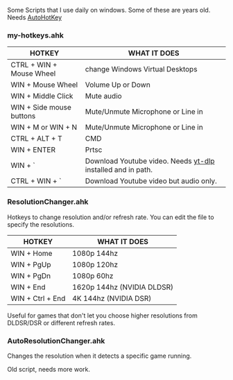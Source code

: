Some Scripts that I use daily on windows. Some of these are years old.
Needs [AutoHotKey](https://www.autohotkey.com/)

### my-hotkeys.ahk

|          HOTKEY           |           WHAT IT DOES			|
|---------------------------|-----------------------------------|
|CTRL + WIN + Mouse Wheel	|change Windows Virtual Desktops	|
|WIN + Mouse Wheel			|Volume Up or Down					|
|WIN + Middle Click			|Mute audio							|
|WIN + Side mouse buttons	|Mute/Unmute Microphone or Line in	|
|WIN + M or WIN + N			|Mute/Unmute Microphone or Line in	|
|CTRL + ALT + T				|CMD								|
|WIN + ENTER				|Prtsc								|
|WIN + `					|Download Youtube video. Needs [yt-dlp](https://github.com/yt-dlp/yt-dlp#release-files) installed and in path.|
|CTRL + WIN + `				|Download Youtube video but audio only.|


### ResolutionChanger.ahk
Hotkeys to change resolution and/or refresh rate. You can edit the file to specify the resolutions.

|       HOTKEY		|       WHAT IT DOES			|
|-------------------|-------------------------------|
|WIN + Home			|1080p 144hz					|
|WIN + PgUp			|1080p 120hz					|
|WIN + PgDn			|1080p 60hz						|
|WIN + End 			|1620p 144hz (NVIDIA DLDSR)  	|
|WIN + Ctrl + End 	|4K 144hz (NVIDIA DSR)  		|

Useful for games that don't let you choose higher resolutions from DLDSR/DSR or different refresh rates.

### AutoResolutionChanger.ahk
Changes the resolution when it detects a specific game running.

Old script, needs more work.